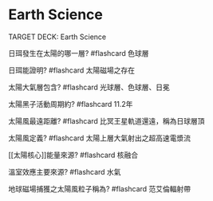 #  Earth Science

TARGET DECK: Earth Science


日珥發生在太陽的哪一層? #flashcard 
色球層
<!--ID: 1627891219843-->

日珥能證明? #flashcard 
太陽磁場之存在
<!--ID: 1627891219851-->

太陽大氣層包含? #flashcard 
光球層、色球層、日冕
<!--ID: 1627891269065-->

太陽黑子活動周期約? #flashcard 
11.2年
<!--ID: 1627891314722-->

太陽風最遠距離? #flashcard 
比冥王星軌道還遠，稱為日球層頂
<!--ID: 1627891368440-->

太陽風定義? #flashcard 
太陽上層大氣射出之超高速電漿流
<!--ID: 1627891411941-->

[[太陽核心]]能量來源? #flashcard 
核融合
<!--ID: 1627891442314-->

溫室效應主要來源? #flashcard 
水氣
<!--ID: 1627891572624-->


地球磁場捕獲之太陽風粒子稱為? #flashcard 
范艾倫輻射帶
<!--ID: 1627891572632-->











